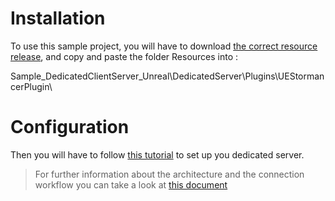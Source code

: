 # Installation
To use this sample project, you will have to download [the correct resource release](https://github.com/Stormancer/Sample_DedicatedClientServer-Unreal/releases "Stormancer Third party release"), and copy and paste the folder Resources into : 

Sample_DedicatedClientServer_Unreal\DedicatedServer\Plugins\UEStormancerPlugin\ 

# Configuration
Then you will have to follow [this tutorial](https://github.com/Stormancer/Sample_DedicatedClientServer-Unreal/wiki/Installation "Stormancer Dedicated Server tutorial") to set up you dedicated server.

> For further information about the architecture and the connection workflow you can take a look at [this document](https://github.com/Stormancer/Sample_DedicatedClientServer-Unreal/wiki "this document")
